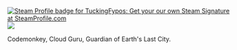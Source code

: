 <a href="https://steamprofile.com/sig/76561197974005260/"><img src="https://badges.steamprofile.com/profile/default/steam/76561197974005260.png" alt="Steam Profile badge for TuckingFypos: Get your our own Steam Signature at SteamProfile.com" title="Steam Profile badge for TuckingFypos: Get your our own Steam Signature at SteamProfile.com"/></a>\
![](https://komarev.com/ghpvc/?username=TuckingFypos&style=plastic&label=PROFILE+VIEWS&color=blueviolet)

Codemonkey, Cloud Guru,
Guardian of Earth's Last City.
<!--
**TuckingFypos/TuckingFypos** is a ✨ _special_ ✨ repository because its `README.md` (this file) appears on your GitHub profile.

Here are some ideas to get you started:

- 🔭 I’m currently working on ...
- 🌱 I’m currently learning ...
- 👯 I’m looking to collaborate on ...
- 🤔 I’m looking for help with ...
- 💬 Ask me about ...
- 📫 How to reach me: ...
- 😄 Pronouns: ...
- ⚡ Fun fact: ...
-->
